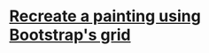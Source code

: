 # [Recreate a painting using Bootstrap's grid](https://www.codecademy.com/courses/learn-bootstrap/projects/bootstrap-grid-painting)
